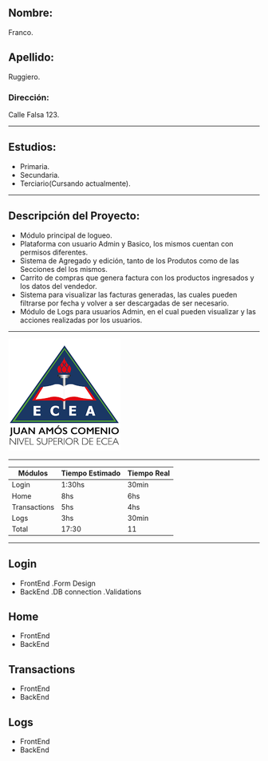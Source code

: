 ## Nombre: 
Franco. 
## Apellido:
Ruggiero.
### Dirección:
Calle Falsa 123.

----

## Estudios:

- Primaria.
- Secundaria.
- Terciario(Cursando actualmente).

---

## Descripción del Proyecto:
- Módulo principal de logueo.
- Plataforma con usuario Admin y Basico, los mismos cuentan con permisos diferentes.
- Sistema de Agregado y edición, tanto de los Produtos como de las Secciones del los mismos.
- Carrito de compras que genera factura con los productos ingresados y los datos del vendedor.
- Sistema para visualizar las facturas generadas, las cuales pueden filtrarse por fecha y volver a ser descargadas de ser necesario.
- Módulo de Logs para usuarios Admin, en el cual pueden visualizar y las acciones realizadas por los usuarios.

---

![Logo de la universidad](./src/public/img/fecea.png "Logo Facultad")

---
<!-- |FrontEnd|||
|BackEnd||| -->
| Módulos | Tiempo Estimado | Tiempo Real |
|----------|-----------|--------------|
| Login | 1:30hs | 30min |
| Home | 8hs | 6hs |
| Transactions | 5hs | 4hs |
| Logs | 3hs | 30min |
| Total | 17:30 | 11 |

---
## Login
- FrontEnd
  .Form Design
- BackEnd
  .DB connection
  .Validations

## Home
- FrontEnd
- BackEnd
  
## Transactions
- FrontEnd
- BackEnd

## Logs
- FrontEnd
- BackEnd

